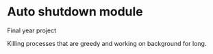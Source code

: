 # Auto shutdown module

Final year project 

Killing processes that are greedy and working on background for long.
